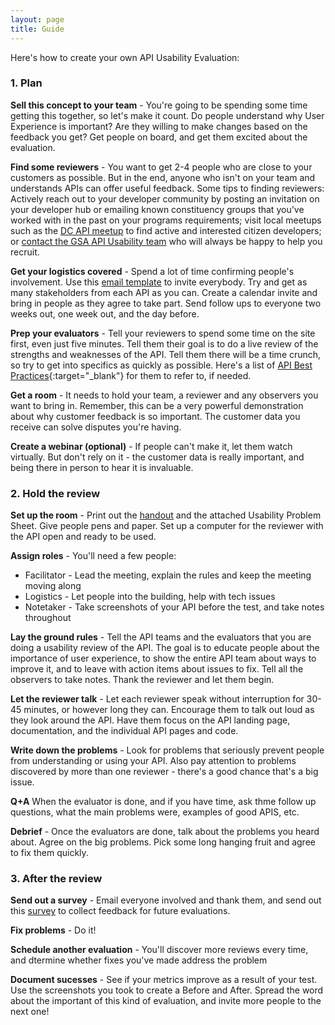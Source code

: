 ```yaml
---
layout: page
title: Guide
---
```


Here's how to create your own API Usability Evaluation:

### 1. Plan
**Sell this concept to your team** - You're going to be spending some time getting this together, so let's make it count. Do people understand why User Experience is important? Are they willing to make changes based on the feedback you get? Get people on board, and get them excited about the evaluation.

**Find some reviewers** - You want to get 2-4 people who are close to your customers as possible. But in the end, anyone who isn't on your team and understands APIs can offer useful feedback.  Some tips to finding reviewers: Actively reach out to your developer community by posting an invitation on your developer hub or emailing known constituency groups that you've worked with in the past on your programs requirements; visit local meetups such as the [DC API meetup](www.meetup.com/DC-Web-API-User-Group/) to find active and interested citizen developers; or [contact the GSA API Usability team](http://18f.github.io/API-Usability-Testing/pages/contact_us) who will always be happy to help you recruit.  

**Get your logistics covered** -  Spend a lot of time confirming people's involvement. Use this [email template](http://18f.github.io/API-Usability-Testing/pages/templates)  to invite everybody. Try and get as many stakeholders from each API as you can. Create a calendar invite and bring in people as they agree to take part. Send follow ups to everyone two weeks out, one week out, and the day before.  

**Prep your evaluators** - Tell your reviewers to spend some time on the site first, even just five minutes. Tell them their goal is to do a live review of the strengths and weaknesses of the API. Tell them there will be a time crunch, so try to get into specifics as quickly as possible. Here's a list of [API Best Practices](http://18f.github.io/API-All-the-X/pages/best_practices){:target="_blank"} for them to refer to, if needed.

**Get a room** - It needs to hold your team, a reviewer and any observers you want to bring in. Remember, this can be a very powerful demonstration about why customer feedback is so important. The customer data you receive can solve disputes you're having. 

**Create a webinar (optional)** - If people can't make it, let them watch virtually. But don't rely on it - the customer data is really important, and being there in person to hear it is invaluable. 

### 2. Hold the review

**Set up the room** - Print out the [handout](http://18f.github.io/API-Usability-Testing/pages/handout) and the attached Usability Problem Sheet. Give people pens and paper. Set up a computer for the reviewer with the API open and ready to be used.

**Assign roles** - You'll need a few people:
  * Facilitator - Lead the meeting, explain the rules and keep the meeting moving along
  * Logistics - Let people into the building, help with tech issues
  * Notetaker - Take screenshots of your API before the test, and take notes throughout

**Lay the ground rules** - Tell the API teams and the evaluators that you are doing a usability review of the API. The goal is to educate people about the importance of user experience, to show the entire API team about ways to improve it, and to leave with action items about issues to fix. Tell all the observers to take notes. Thank the reviewer and let them begin.

**Let the reviewer talk** - Let each reviewer speak without interruption for 30-45 minutes, or however long they can.  Encourage them to talk out loud as they look around the API. Have them focus on the API landing page, documentation, and the individual API pages and code. 

**Write down the problems** - Look for problems that seriously prevent people from understanding or using your API. Also pay attention to problems discovered by more than one reviewer - there's a good chance that's a big issue. 

**Q+A** When the evaluator is done, and if you have time, ask thme follow up questions, what the main problems were, examples of good APIS, etc. 

**Debrief** - Once the evaluators are done, talk about the problems you heard about. Agree on the big problems. Pick some long hanging fruit and agree to fix them quickly. 


### 3. After the review

**Send out a survey** - Email everyone involved and thank them, and send out this [survey](http://18f.github.io/API-Usability-Testing/pages/survey) to collect feedback for future evaluations. 

**Fix problems** - Do it!

**Schedule another evaluation** - You'll discover more reviews every time, and dtermine whether fixes you've made address the problem

**Document sucesses** - See if your metrics improve as a result of your test. Use the screenshots you took to create a Before and After. Spread the word about the important of this kind of evaluation, and invite more people to the next one!


